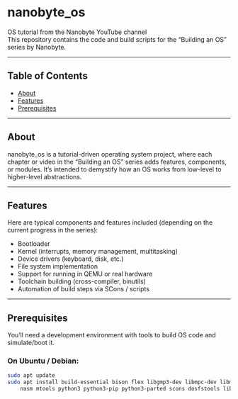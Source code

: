 # nanobyte_os

OS tutorial from the Nanobyte YouTube channel  
This repository contains the code and build scripts for the “Building an OS” series by Nanobyte.

---

## Table of Contents

- [About](#about)  
- [Features](#features)  
- [Prerequisites](#prerequisites)  


---

## About

nanobyte_os is a tutorial-driven operating system project, where each chapter or video in the “Building an OS” series adds features, components, or modules. It’s intended to demystify how an OS works from low-level to higher-level abstractions.

---

## Features

Here are typical components and features included (depending on the current progress in the series):

- Bootloader  
- Kernel (interrupts, memory management, multitasking)  
- Device drivers (keyboard, disk, etc.)  
- File system implementation  
- Support for running in QEMU or real hardware  
- Toolchain building (cross-compiler, binutils)  
- Automation of build steps via SCons / scripts  

---

## Prerequisites

You’ll need a development environment with tools to build OS code and simulate/boot it.

### On Ubuntu / Debian:

```bash
sudo apt update
sudo apt install build-essential bison flex libgmp3-dev libmpc-dev libmpfr-dev texinfo wget \
    nasm mtools python3 python3-pip python3-parted scons dosfstools libguestfs-tools qemu-system-x86
